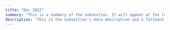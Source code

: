 ```yaml
---
title: "Dec 2022"
summary: "This is a summary of the subsection. It will appear at the top of the page."
description: "This is the subsection's meta description and a fallback if no summary is added."
---
```

